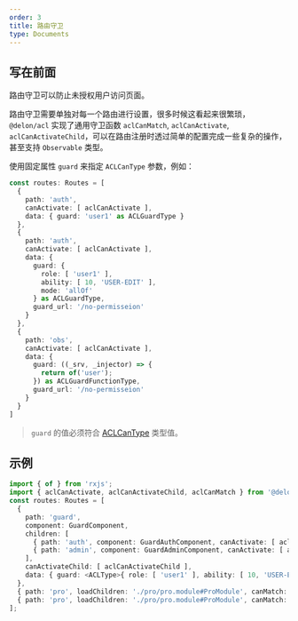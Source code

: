 ```yaml
---
order: 3
title: 路由守卫
type: Documents
---
```


## 写在前面

路由守卫可以防止未授权用户访问页面。

路由守卫需要单独对每一个路由进行设置，很多时候这看起来很繁琐，`@delon/acl` 实现了通用守卫函数 `aclCanMatch`, `aclCanActivate`, `aclCanActivateChild`，可以在路由注册时透过简单的配置完成一些复杂的操作，甚至支持 `Observable` 类型。

使用固定属性 `guard` 来指定 `ACLCanType` 参数，例如：

```ts
const routes: Routes = [
  {
    path: 'auth',
    canActivate: [ aclCanActivate ],
    data: { guard: 'user1' as ACLGuardType }
  },
  {
    path: 'auth',
    canActivate: [ aclCanActivate ],
    data: {
      guard: {
        role: [ 'user1' ],
        ability: [ 10, 'USER-EDIT' ],
        mode: 'allOf'
      } as ACLGuardType,
      guard_url: '/no-permisseion'
    }
  },
  {
    path: 'obs',
    canActivate: [ aclCanActivate ],
    data: {
      guard: ((_srv, _injector) => {
        return of('user');
      }) as ACLGuardFunctionType,
      guard_url: '/no-permisseion'
    }
  }
]
```

> `guard` 的值必须符合 [ACLCanType](/acl/getting-started#ACLCanType) 类型值。

## 示例

```ts
import { of } from 'rxjs';
import { aclCanActivate, aclCanActivateChild, aclCanMatch } from '@delon/acl';
const routes: Routes = [
  {
    path: 'guard',
    component: GuardComponent,
    children: [
      { path: 'auth', component: GuardAuthComponent, canActivate: [ aclCanActivate ], data: { guard: 'user1' } },
      { path: 'admin', component: GuardAdminComponent, canActivate: [ aclCanActivate ], data: { guard: 'admin' } }
    ],
    canActivateChild: [ aclCanActivateChild ],
    data: { guard: <ACLType>{ role: [ 'user1' ], ability: [ 10, 'USER-EDIT' ], mode: 'allOf' } }
  },
  { path: 'pro', loadChildren: './pro/pro.module#ProModule', canMatch: [ aclCanMatch ], data: { guard: 1 } },
  { path: 'pro', loadChildren: './pro/pro.module#ProModule', canMatch: [ aclCanMatch ], data: { guard: of(false).pipe(map(v => 'admin')) } }
];
```
